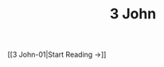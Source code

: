 ﻿---
title: 3 John
description: 
permalink: 
aliases:
  - 3 John
tags: 
draft:
date:
---

[[3 John-01|Start Reading →]]
